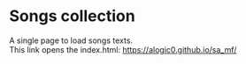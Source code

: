# Songs collection

A single page to load songs texts.  
This link opens the index.html: https://alogic0.github.io/sa_mf/
